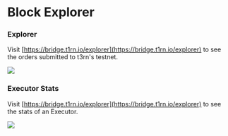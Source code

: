 # Block Explorer

### Explorer

Visit [https://bridge.t1rn.io/explorer](https://bridge.t1rn.io/explorer) to see the orders submitted to t3rn's testnet.

<img src="/img/t1rn-explorer.png"/>

### Executor Stats

Visit [https://bridge.t1rn.io/explorer](https://bridge.t1rn.io/explorer) to see the stats of an Executor.

<img src="/img/t1rn-executor-stats.png"/>
